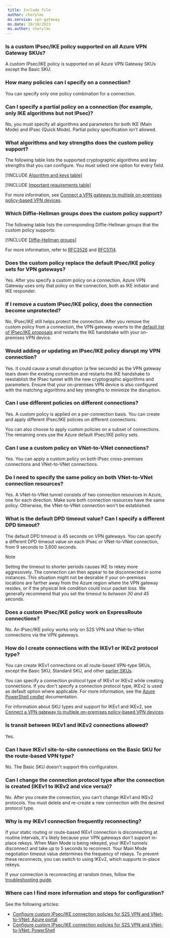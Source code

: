 ```yaml
---
 title: Include file
 author: cherylmc
 ms.service: vpn-gateway
 ms.date: 10/18/2023
 ms.author: cherylmc
---
```

### Is a custom IPsec/IKE policy supported on all Azure VPN Gateway SKUs?

A custom IPsec/IKE policy is supported on all Azure VPN Gateway SKUs except the Basic SKU.

### How many policies can I specify on a connection?

You can specify only one policy combination for a connection.

### Can I specify a partial policy on a connection (for example, only IKE algorithms but not IPsec)?

No, you must specify all algorithms and parameters for both IKE (Main Mode) and IPsec (Quick Mode). Partial policy specification isn't allowed.

### What algorithms and key strengths does the custom policy support?

The following table lists the supported cryptographic algorithms and key strengths that you can configure. You must select one option for every field.

[!INCLUDE [Algorithm and keys table](vpn-gateway-ipsec-ike-algorithm-include.md)]

[!INCLUDE [Important requirements table](vpn-gateway-ipsec-ike-requirements-include.md)]

For more information, see [Connect a VPN gateway to multiple on-premises policy-based VPN devices](../articles/vpn-gateway/vpn-gateway-connect-multiple-policybased-rm-ps.md).

### <a name ="DH"></a>Which Diffie-Hellman groups does the custom policy support?

The following table lists the corresponding Diffie-Hellman groups that the custom policy supports:

[!INCLUDE [Diffie-Hellman groups](vpn-gateway-ipsec-ike-diffie-hellman-include.md)]

For more information, refer to [RFC3526](https://tools.ietf.org/html/rfc3526) and [RFC5114](https://tools.ietf.org/html/rfc5114).

### Does the custom policy replace the default IPsec/IKE policy sets for VPN gateways?

Yes. After you specify a custom policy on a connection, Azure VPN Gateway uses only that policy on the connection, both as IKE initiator and IKE responder.

### If I remove a custom IPsec/IKE policy, does the connection become unprotected?

No, IPsec/IKE still helps protect the connection. After you remove the custom policy from a connection, the VPN gateway reverts to the [default list of IPsec/IKE proposals](../articles/vpn-gateway/vpn-gateway-about-vpn-devices.md#RouteBasedOffers) and restarts the IKE handshake with your on-premises VPN device.

### Would adding or updating an IPsec/IKE policy disrupt my VPN connection?

Yes. It could cause a small disruption (a few seconds) as the VPN gateway tears down the existing connection and restarts the IKE handshake to reestablish the IPsec tunnel with the new cryptographic algorithms and parameters. Ensure that your on-premises VPN device is also configured with the matching algorithms and key strengths to minimize the disruption.

### Can I use different policies on different connections?

Yes. A custom policy is applied on a per-connection basis. You can create and apply different IPsec/IKE policies on different connections.

You can also choose to apply custom policies on a subset of connections. The remaining ones use the Azure default IPsec/IKE policy sets.

### Can I use a custom policy on VNet-to-VNet connections?

Yes. You can apply a custom policy on both IPsec cross-premises connections and VNet-to-VNet connections.

### Do I need to specify the same policy on both VNet-to-VNet connection resources?

Yes. A VNet-to-VNet tunnel consists of two connection resources in Azure, one for each direction. Make sure both connection resources have the same policy. Otherwise, the VNet-to-VNet connection won't be established.

### What is the default DPD timeout value? Can I specify a different DPD timeout?

The default DPD timeout is 45 seconds on VPN gateways. You can specify a different DPD timeout value on each IPsec or VNet-to-VNet connection, from 9 seconds to 3,600 seconds.

> [!NOTE]
> Setting the timeout to shorter periods causes IKE to rekey more aggressively. The connection can then appear to be disconnected in some instances. This situation might not be desirable if your on-premises locations are farther away from the Azure region where the VPN gateway resides, or if the physical link condition could incur packet loss. We generally recommend that you set the timeout to *between 30 and 45* seconds.

### Does a custom IPsec/IKE policy work on ExpressRoute connections?

No. An IPsec/IKE policy works only on S2S VPN and VNet-to-VNet connections via the VPN gateways.

### How do I create connections with the IKEv1 or IKEv2 protocol type?

You can create IKEv1 connections on all route-based VPN-type SKUs, except the Basic SKU, Standard SKU, and other [earlier SKUs](../articles/vpn-gateway/vpn-gateway-about-skus-legacy.md#gwsku).

You can specify a connection protocol type of IKEv1 or IKEv2 while creating connections. If you don't specify a connection protocol type, IKEv2 is used as default option where applicable. For more information, see the [Azure PowerShell cmdlet](/powershell/module/az.network/new-azvirtualnetworkgatewayconnection) documentation.

For information about SKU types and support for IKEv1 and IKEv2, see [Connect a VPN gateway to multiple on-premises policy-based VPN devices](../articles/vpn-gateway/vpn-gateway-connect-multiple-policybased-rm-ps.md).

### Is transit between IKEv1 and IKEv2 connections allowed?

Yes.

### Can I have IKEv1 site-to-site connections on the Basic SKU for the route-based VPN type?

No. The Basic SKU doesn't support this configuration.

### Can I change the connection protocol type after the connection is created (IKEv1 to IKEv2 and vice versa)?

No. After you create the connection, you can't change IKEv1 and IKEv2 protocols. You must delete and re-create a new connection with the desired protocol type.

### Why is my IKEv1 connection frequently reconnecting?

If your static routing or route-based IKEv1 connection is disconnecting at routine intervals, it's likely because your VPN gateways don't support in-place rekeys. When Main Mode is being rekeyed, your IKEv1 tunnels disconnect and take up to 5 seconds to reconnect. Your Main Mode negotiation timeout value determines the frequency of rekeys. To prevent these reconnects, you can switch to using IKEv2, which supports in-place rekeys.

If your connection is reconnecting at random times, follow the [troubleshooting guide](../articles/vpn-gateway/vpn-gateway-troubleshoot-site-to-site-disconnected-intermittently.md).

### Where can I find more information and steps for configuration?

See the following articles:

* [Configure custom IPsec/IKE connection policies for S2S VPN and VNet-to-VNet: Azure portal](../articles/vpn-gateway/ipsec-ike-policy-howto.md)
* [Configure custom IPsec/IKE connection policies for S2S VPN and VNet-to-VNet: PowerShell](../articles/vpn-gateway/vpn-gateway-ipsecikepolicy-rm-powershell.md)
